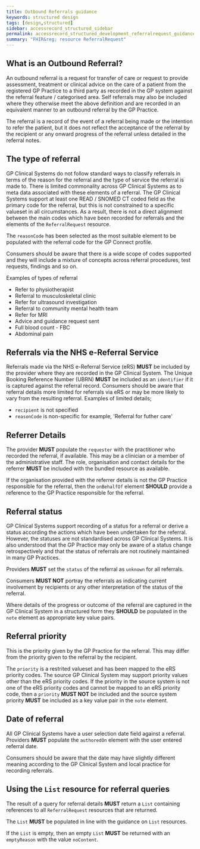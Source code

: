 ```yaml
---
title: Outbound Referrals guidance
keywords: structured design
tags: [design,structured]
sidebar: accessrecord_structured_sidebar
permalink: accessrecord_structured_development_referralrequest_guidance.html
summary: "FHIR&reg; resource ReferralRequest"
---
```


## What is an Outbound Referral?

An outbound referral is a request for transfer of care or request to provide assessment, treatment or clinical advice on the care of a patient from the registered GP Practice to a third party as recorded in the GP system against the referral feature / categorised area. 
Self referrals may also be included where they otherwise meet the above definition and are recorded in an equivalent manner to an outbound referral by the GP Practice. 

The referral is a record of the event of a referral being made or the intention to refer the patient, but it does not reflect the acceptance of the referral by the recipient or any onward progress of the referral unless detailed in the referral notes.

## The type of referral

GP Clinical Systems do not follow standard ways to classify referrals in terms of the reason for the referral and the type of service the referral is made to. 
There is limited commonality across GP Clinical Systems as to meta data associated with these elements of a referral.
The GP Clinical Systems support at least one READ / SNOMED CT coded field as the primary code for the referral, but this is not constrained to a specific valueset in all circumstances.
As a result, there is not a direct alignment between the main codes which have been recorded for referrals and the elements of the <code>ReferralRequest</code> resource.

The <code>reasonCode</code> has been selected as the most suitable element to be populated with the referral code for the GP Connect profile.

Consumers should be aware that there is a wide scope of codes supported and they will include a mixture of concepts across referral procedures, test requests, findings and so on.

Examples of types of referral
* Refer to physiotherapist
* Referral to musculoskeletal clinic
* Refer for ultrasound investigation
* Referral to community mental health team
* Refer for MRI
* Advice and guidance request sent
* Full blood count - FBC
* Abdominal pain

## Referrals via the NHS e-Referral Service

Referrals made via the NHS e-Referral Service (eRS) **MUST** be included by the provider where they are recorded in the GP Clinical System.
The Unique Booking Reference Number (UBRN) **MUST** be included as an <code>identifier</code> if it is captured against the referral record.
Consumers should be aware that referral details more limited for referrals via eRS or may be more likely to vary from the resulting referral.
Examples of limited details;
* <code>recipient</code> is not specified
* <code>reasonCode</code> is non-specific for example, 'Referral for futher care'

## Referrer Details

The provider **MUST** populate the <code>requester</code> with the practitioner who recorded the referral, if available.
This may be a clinician or a member of the administrative staff.
The role, organisation and contact details for the referrer **MUST** be included with the bundled resource as available.

If the organisation provided with the referrer details is not the GP Practice responsible for the referral, then the <code>onBehalfOf</code> element **SHOULD** provide a reference to the GP Practice responsible for the referral.

## Referral status

GP Clinical Systems support recording of a status for a referral or derive a status according the actions which have been undertaken for the referral.
However, the statuses are not standardised across GP Clinical Systems. 
It is also understood that the GP Practice may only be aware of a status change retrospectively and that the status of referrals are not routinely maintained in many GP Practices.

Providers **MUST** set the <code>status</code> of the referral as <code>unknown</code> for all referrals.

Consumers **MUST NOT** portray the referrals as indicating current involvement by recipients or any other interpretation of the status of the referral.

Where details of the progress or outcome of the referral are captured in the GP Clinical System in a structured form they **SHOULD** be populated in the <code>note</code> element as appropriate key value pairs.

## Referral priority

This is the priority given by the GP Practice for the referral.
This may differ from the priority given to the referral by the recipient.

The <code>priority</code> is a restrited valueset and has been mapped to the eRS priority codes. 
The source GP Clinical System may support priority values other than the eRS priority codes.
If the priority in the source system is not one of the eRS priority codes and cannot be mapped to an eRS priority code, then a <code>priority</code> **MUST NOT** be included and the source system priority **MUST** be included as a key value pair in the <code>note</code> element.

## Date of referral

All GP Clinical Systems have a user selection date field against a referral.
Providers **MUST** populate the <code>authoredOn</code> element with the user entered referral date.

Consumers should be aware that the date may have slightly different meaning according to the GP Clinical System and local practice for recording referrals.

## Using the <code>List</code> resource for referral queries

The result of a query for referral details **MUST** return a <code>List</code> containing references to all <code>ReferralRequest</code> resources that are returned.

The <code>List</code> **MUST** be populated in line with the guidance on <code>List</code> resources.

If the <code>List</code> is empty, then an empty <code>List</code> **MUST** be returned with an <code>emptyReason</code> with the value <code>noContent</code>.

